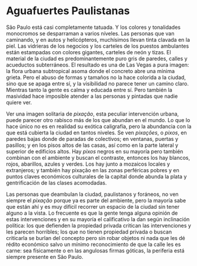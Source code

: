 # Aguafuertes Paulistanas

São Paulo está casi completamente tatuada. Y los colores y tonalidades monocromos se desparraman a varios níveles. Las personas que van caminando, y en autos y helicópteros, muchísimos llevan tinta clavada en la piel. Las vidrieras de los negocios y los carteles de los puestos ambulantes están estampadas con colores gigantes, carteles de neón y tizas. El material de la ciudad es predominantemente puro gris de paredes, calles y acueductos subterráneos. El resultado es una de Las Vegas a pura imagen: la flora urbana subtropical asoma donde el concreto abre una mínima grieta. Pero el abuso de formas y tamaños no la hace colorida a la ciudad, sino que se apaga entre sí, y la visibilidad no parece tener un camino claro. Mientras tanto la gente es calma y educada entre sí. Pero también la masividad hace imposible atender a las personas y pintadas que nadie quiere ver.

Ver una imagen solitaria de *pixação*, esta peculiar intervención urbana, puede parecer otro rabisco más de los que abundan en el mundo. Lo que lo hace único no es en realidad su exótica caligrafía, pero la abundancia con la que está cubierta la ciudad en tantos niveles. Se ven *pixações*, o *pixos*, en paredes bajas donde de paradas de colectivos; en ventanas, puertas y pasillos; y en los pisos altos de las casas, así como en la parte lateral y superior de edificios altos. Hay *pixos* negros en su mayoría pero también combinan con el ambiente y buscan el contraste, entonces los hay blancos, rojos, abarillos, azules y verdes. Los hay junto a mozaicos locales y extranjeros; y también hay pixação en las zonas perféricas pobres y en puntos claves económicos culturales de la capital donde abunda la plata y gentrificación de las clases acomodadas.

Las personas que deambulan la ciudad, paulistanos y foráneos, no ven siempre el *pixação* porque ya es parte del ambiente, pero la mayoría sabe que están ahí y es muy difícil recorrer un espacio de la ciudad sin tener alguno a la vista. Lo frecuente es que la gente tenga alguna opinión de estas intervenciones y en su mayoría el calificativo la dan según inclinación política: los que defienden la propiedad privada critican las intervenciones y les parecen horribles; los que no tienen propiedad privada o buscan criticarla se burlan del concepto pero sin robar objetos ni nada que les dé rédito económico salvo un mínimo reconocimiento de que la calle les es carne: sea físicamente o en las angulosas firmas góticas, la periferia está siempre presente en São Paulo.
